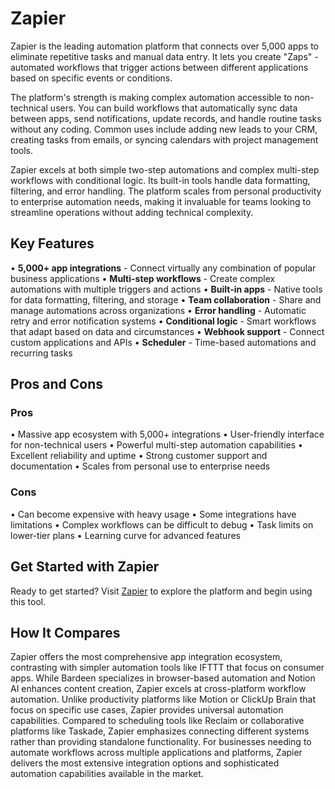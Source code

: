 # Zapier

Zapier is the leading automation platform that connects over 5,000 apps to eliminate repetitive tasks and manual data entry. It lets you create "Zaps" - automated workflows that trigger actions between different applications based on specific events or conditions.

The platform's strength is making complex automation accessible to non-technical users. You can build workflows that automatically sync data between apps, send notifications, update records, and handle routine tasks without any coding. Common uses include adding new leads to your CRM, creating tasks from emails, or syncing calendars with project management tools.

Zapier excels at both simple two-step automations and complex multi-step workflows with conditional logic. Its built-in tools handle data formatting, filtering, and error handling. The platform scales from personal productivity to enterprise automation needs, making it invaluable for teams looking to streamline operations without adding technical complexity.

## Key Features

• **5,000+ app integrations** - Connect virtually any combination of popular business applications
• **Multi-step workflows** - Create complex automations with multiple triggers and actions
• **Built-in apps** - Native tools for data formatting, filtering, and storage
• **Team collaboration** - Share and manage automations across organizations
• **Error handling** - Automatic retry and error notification systems
• **Conditional logic** - Smart workflows that adapt based on data and circumstances
• **Webhook support** - Connect custom applications and APIs
• **Scheduler** - Time-based automations and recurring tasks

## Pros and Cons

### Pros
• Massive app ecosystem with 5,000+ integrations
• User-friendly interface for non-technical users
• Powerful multi-step automation capabilities
• Excellent reliability and uptime
• Strong customer support and documentation
• Scales from personal use to enterprise needs

### Cons
• Can become expensive with heavy usage
• Some integrations have limitations
• Complex workflows can be difficult to debug
• Task limits on lower-tier plans
• Learning curve for advanced features

## Get Started with Zapier

Ready to get started? Visit [Zapier](https://zapier.com) to explore the platform and begin using this tool.

## How It Compares

Zapier offers the most comprehensive app integration ecosystem, contrasting with simpler automation tools like IFTTT that focus on consumer apps. While Bardeen specializes in browser-based automation and Notion AI enhances content creation, Zapier excels at cross-platform workflow automation. Unlike productivity platforms like Motion or ClickUp Brain that focus on specific use cases, Zapier provides universal automation capabilities. Compared to scheduling tools like Reclaim or collaborative platforms like Taskade, Zapier emphasizes connecting different systems rather than providing standalone functionality. For businesses needing to automate workflows across multiple applications and platforms, Zapier delivers the most extensive integration options and sophisticated automation capabilities available in the market.